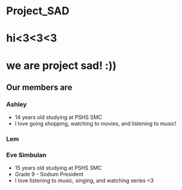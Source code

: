 # Project_SAD

# hi<3<3<3 
# we are project sad! :))

## Our members are 

### Ashley 
- 14 years old studying at PSHS SMC 
- I love going shopping, watching to movies, and listening to music!

### Lem

### Eve Simbulan
- 15 years old studying at PSHS SMC
- Grade 9 - Sodium President
- I love listening to music, singing, and watching series <3

